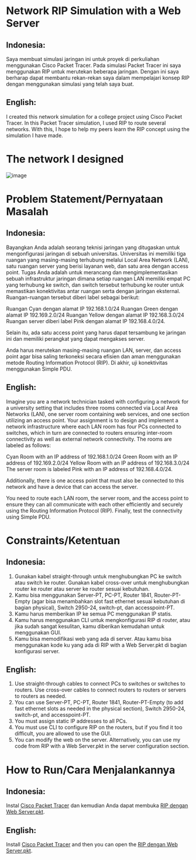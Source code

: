 # Network RIP Simulation with a Web Server

## Indonesia:
Saya membuat simulasi jaringan ini untuk proyek di perkuliahan menggunakan Cisco Packet Tracer. Pada simulasi Packet Tracer ini saya menggunakan RIP untuk merutekan beberapa jaringan. Dengan ini saya berharap dapat membantu rekan-rekan saya dalam mempelajari konsep RIP dengan menggunakan simulasi yang telah saya buat.

## English:
I created this network simulation for a college project using Cisco Packet Tracer. In this Packet Tracer simulation, I used RIP to route several networks. With this, I hope to help my peers learn the RIP concept using the simulation I have made.

# The network I designed
![image](https://github.com/user-attachments/assets/b6ff728e-23af-4f68-95a1-8a29cabf90cb)

# Problem Statement/Pernyataan Masalah

## Indonesia:
Bayangkan Anda adalah seorang teknisi jaringan yang ditugaskan untuk mengonfigurasi jaringan di sebuah universitas. Universitas ini memiliki tiga ruangan yang masing-masing terhubung melalui Local Area Network (LAN), satu ruangan server yang berisi layanan web, dan satu area dengan access point. Tugas Anda adalah untuk merancang dan mengimplementasikan sebuah infrastruktur jaringan dimana setiap ruangan LAN memiliki empat PC yang terhubung ke switch, dan switch tersebut terhubung ke router untuk memastikan konektivitas antar ruangan serta dengan jaringan eksternal. Ruangan-ruangan tersebut diberi label sebagai berikut:

Ruangan Cyan dengan alamat IP 192.168.1.0/24
Ruangan Green dengan alamat IP 192.169.2.0/24
Ruangan Yellow dengan alamat IP 192.168.3.0/24
Ruangan server diberi label Pink dengan alamat IP 192.168.4.0/24.

Selain itu, ada satu access point yang harus dapat tersambung ke jaringan ini dan memiliki perangkat yang dapat mengakses server.

Anda harus merutekan masing-masing ruangan LAN, server, dan access point agar bisa saling terkoneksi secara efisien dan aman menggunakan metode Routing Information Protocol (RIP). Di akhir, uji konektivitas menggunakan Simple PDU.

## English:
Imagine you are a network technician tasked with configuring a network for a university setting that includes three rooms connected via Local Area Networks (LAN), one server room containing web services, and one section utilizing an access point. Your assignment is to design and implement a network infrastructure where each LAN room has four PCs connected to switches, which in turn are connected to routers ensuring inter-room connectivity as well as external network connectivity. The rooms are labeled as follows:

Cyan Room with an IP address of 192.168.1.0/24
Green Room with an IP address of 192.169.2.0/24
Yellow Room with an IP address of 192.168.3.0/24
The server room is labeled Pink with an IP address of 192.168.4.0/24.

Additionally, there is one access point that must also be connected to this network and have a device that can access the server.

You need to route each LAN room, the server room, and the access point to ensure they can all communicate with each other efficiently and securely using the Routing Information Protocol (RIP). Finally, test the connectivity using Simple PDU.

# Constraints/Ketentuan

## Indonesia:
1. Gunakan kabel straight-through untuk menghubungkan PC ke switch atau switch ke router. Gunakan kabel cross-over untuk menghubungkan router ke router atau server ke router sesuai kebutuhan.
2. Kamu bisa menggunakan Server-PT, PC-PT, Router 1841, Router-PT-Empty (agar bisa menambahkan slot fast ethernet sesuai kebutuhan di bagian physical), Switch 2950-24, switch-pt, dan accesspoint-PT.
3. Kamu harus memberikan IP ke semua PC menggunakan IP statis.
4. Kamu harus menggunakan CLI untuk mengkonfigurasi RIP di router, atau jika sudah sangat kesulitan, kamu diberikan kemudahan untuk menggunakan GUI.
5. Kamu bisa memodifikasi web yang ada di server. Atau kamu bisa menggunakan kode ku yang ada di RIP with a Web Server.pkt di bagian konfigurasi server.

## English:
1. Use straight-through cables to connect PCs to switches or switches to routers. Use cross-over cables to connect routers to routers or servers to routers as needed.
2. You can use Server-PT, PC-PT, Router 1841, Router-PT-Empty (to add fast ethernet slots as needed in the physical section), Switch 2950-24, switch-pt, and accesspoint-PT.
3. You must assign static IP addresses to all PCs.
4. You must use CLI to configure RIP on the routers, but if you find it too difficult, you are allowed to use the GUI.
5. You can modify the web on the server. Alternatively, you can use my code from RIP with a Web Server.pkt in the server configuration section.

# How to Run/Cara Menjalankannya

## Indonesia:
Instal [Cisco Packet Tracer](https://www.netacad.com/cisco-packet-tracer) dan kemudian Anda dapat membuka [RIP dengan Web Server.pkt](https://github.com/xurobaebae/cisco/blob/main/RIP%20with%20Cisco%20Packet%20Tracer/main%20file/RIP%20with%20a%20Web%20Server.pkt).

## English:
Install [Cisco Packet Tracer](https://www.netacad.com/cisco-packet-tracer) and then you can open the [RIP dengan Web Server.pkt](https://github.com/xurobaebae/cisco/blob/main/RIP%20with%20Cisco%20Packet%20Tracer/main%20file/RIP%20with%20a%20Web%20Server.pkt).

